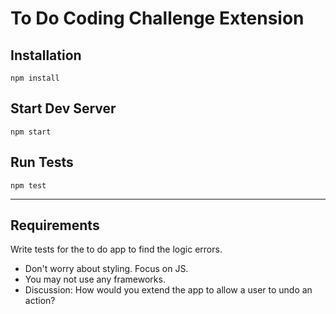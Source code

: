 # To Do Coding Challenge Extension

## Installation

```
npm install
```

## Start Dev Server

```
npm start
```

## Run Tests

```
npm test
```

---

## Requirements

Write tests for the to do app to find the logic errors.

- Don't worry about styling. Focus on JS.
- You may not use any frameworks.
- Discussion: How would you extend the app to allow a user to undo an action?
